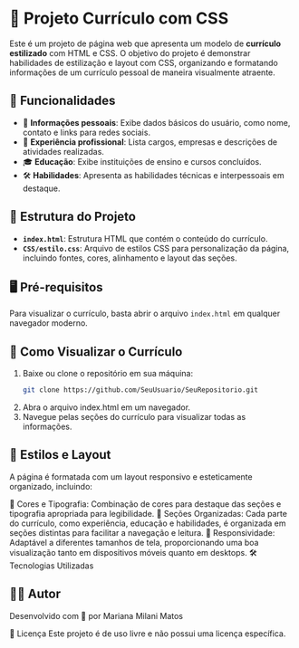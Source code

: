 # 📄 Projeto Currículo com CSS

Este é um projeto de página web que apresenta um modelo de **currículo estilizado** com HTML e CSS. O objetivo do projeto é demonstrar habilidades de estilização e layout com CSS, organizando e formatando informações de um currículo pessoal de maneira visualmente atraente.

## 🌟 Funcionalidades

- 👤 **Informações pessoais**: Exibe dados básicos do usuário, como nome, contato e links para redes sociais.
- 💼 **Experiência profissional**: Lista cargos, empresas e descrições de atividades realizadas.
- 🎓 **Educação**: Exibe instituições de ensino e cursos concluídos.
- 🛠 **Habilidades**: Apresenta as habilidades técnicas e interpessoais em destaque.

## 📂 Estrutura do Projeto

- **`index.html`**: Estrutura HTML que contém o conteúdo do currículo.
- **`CSS/estilo.css`**: Arquivo de estilos CSS para personalização da página, incluindo fontes, cores, alinhamento e layout das seções.

## 🖥️ Pré-requisitos

Para visualizar o currículo, basta abrir o arquivo `index.html` em qualquer navegador moderno.

## 📖 Como Visualizar o Currículo

1. Baixe ou clone o repositório em sua máquina:
   ```bash
   git clone https://github.com/SeuUsuario/SeuRepositorio.git
2. Abra o arquivo index.html em um navegador.
3. Navegue pelas seções do currículo para visualizar todas as informações.

## 🎨 Estilos e Layout
A página é formatada com um layout responsivo e esteticamente organizado, incluindo:

🎨 Cores e Tipografia: Combinação de cores para destaque das seções e tipografia apropriada para legibilidade.
🧩 Seções Organizadas: Cada parte do currículo, como experiência, educação e habilidades, é organizada em seções distintas para facilitar a navegação e leitura.
📱 Responsividade: Adaptável a diferentes tamanhos de tela, proporcionando uma boa visualização tanto em dispositivos móveis quanto em desktops.
🛠️ Tecnologias Utilizadas

## 👩‍💻 Autor
Desenvolvido com 💙 por Mariana Milani Matos

📄 Licença
Este projeto é de uso livre e não possui uma licença específica.
